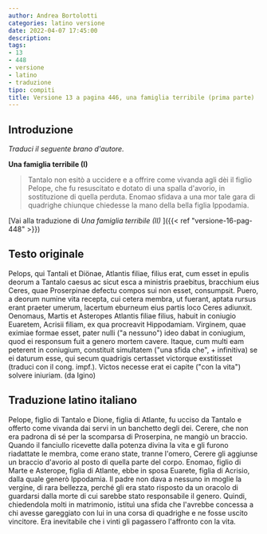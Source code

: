 ```yaml
---
author: Andrea Bortolotti
categories: latino versione
date: 2022-04-07 17:45:00
description: 
tags:
- 13
- 448
- versione
- latino
- traduzione
tipo: compiti
title: Versione 13 a pagina 446, una famiglia terribile (prima parte)
---
```


## Introduzione

*Traduci il seguente brano d'autore.*

**Una famiglia terribile (I)**

> Tantalo non esitò a uccidere e a offrire come vivanda agli dèi il figlio Pelope, che fu resuscitato e dotato di una spalla d'avorio, in sostituzione di quella perduta. Enomao sfidava a una mor tale gara di quadrighe chiunque chiedesse la mano della bella figlia Ippodamia.

[Vai alla traduzione di *Una famiglia terribile (II)* ]({{< ref "versione-16-pag-448" >}})

## Testo originale

Pelops, qui Tantali et Diönae, Atlantis filiae, filius erat, cum esset in epulis deorum a Tantalo caesus ac sicut esca a ministris praebitus, bracchium eius Ceres, quae Proserpinae defectu compos sui non esset, consumpsit. Puero, a deorum numine vita recepta, cui cetera membra, ut fuerant, aptata rursus erant praeter umerum, lacertum eburneum eius partis loco Ceres adiunxit. Oenomaus, Martis et Asteropes Atlantis filiae filius, habuit in coniugio Euaretem, Acrisii filiam, ex qua procreavit Hippodamiam. Virginem, quae eximiae formae esset, pater nulli ("a nessuno") ideo dabat in coniugium, quod ei responsum fuit a genero mortem cavere. Itaque, cum multi eam peterent in coniugium, constituit simultatem ("una sfida che", + infinitiva) se ei daturum esse, qui secum quadrigis certasset victorque exstitisset (traduci con il cong. impf.). Victos necesse erat ei capite ("con la vita") solvere iniuriam. (da Igino)

## Traduzione latino italiano

Pelope, figlio di Tantalo e Dione, figlia di Atlante, fu ucciso da Tantalo e offerto come vivanda dai servi in un banchetto degli dei. Cerere, che non era padrona di sé per la scomparsa di Proserpina, ne mangiò un braccio. Quando il fanciullo ricevette dalla potenza divina la vita e gli furono riadattate le membra, come erano state, tranne l'omero, Cerere gli aggiunse un braccio d'avorio al posto di quella parte del corpo. Enomao, figlio di Marte e Asterope, figlia di Atlante, ebbe in sposa Euarete, figlia di Acrisio, dalla quale generò Ippodamia. Il padre non dava a nessuno in moglie la vergine, di rara bellezza, perché gli era stato risposto da un oracolo di guardarsi dalla morte di cui sarebbe stato responsabile il genero. Quindi, chiedendola molti in matrimonio, istituì una sfida che l'avrebbe concessa a chi avesse gareggiato con lui in una corsa di quadrighe e ne fosse uscito vincitore. Era inevitabile che i vinti gli  pagassero l'affronto con la vita.